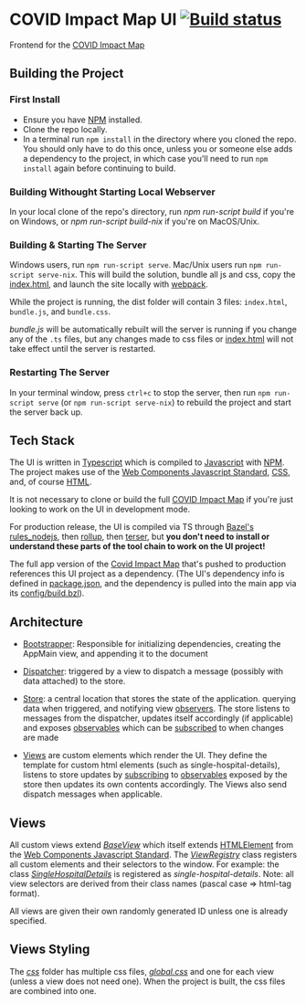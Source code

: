 # COVID Impact Map UI  [![Build status](https://badge.buildkite.com/060d659c55f3601c8834adeed47a8b4c891a1b4b70ac28aa3e.svg)](https://buildkite.com/bloomworks/covid-map-ui)
Frontend for the [COVID Impact Map](https://github.com/covidmap/app)

## Building the Project

### First Install
* Ensure you have [NPM](https://www.npmjs.com/) installed.
* Clone the repo locally.
* In a terminal run `npm install` in the directory where you cloned the repo. You should only have to do this once, unless you or someone else adds a dependency to the project, in which case you'll need to run `npm install` again before continuing to build.

### Building Withought Starting Local Webserver
In your local clone of the repo's directory, run *npm run-script build* if you're on Windows, or *npm run-script build-nix* if you're on MacOS/Unix. 

### Building & Starting The Server
Windows users, run `npm run-script serve`. Mac/Unix users run `npm run-script serve-nix`. This will build the solution, bundle all js and css, copy the [index.html](index.html), and launch the site locally with [webpack](https://webpack.js.org/).  

While the project is running, the dist folder will contain 3 files: `index.html`, `bundle.js`, and `bundle.css`.

*bundle.js* will be automatically rebuilt will the server is running if you change any of the `.ts` files, but any changes made to css files or [index.html](index.html) will not take effect until the server is restarted. 

### Restarting The Server
In your terminal window, press `ctrl+c` to stop the server, then run `npm run-script serve` (or `npm run-script serve-nix`) to rebuild the project and start the server back up. 

## Tech Stack
The UI is written in [Typescript](https://www.typescriptlang.org/) which is compiled to [Javascript](https://www.w3schools.com/js/default.asp) with [NPM](https://www.npmjs.com/). The project makes use of the [Web Components Javascript Standard](https://developer.mozilla.org/en-US/docs/Web/Web_Components), [CSS](https://www.w3schools.com/css/), and, of course [HTML](https://www.w3schools.com/html/).

It is not necessary to clone or build the full [COVID Impact Map](https://github.com/covidmap/app) if you're just looking to work on the UI in development mode. 

For production release, the UI is compiled via TS through [Bazel's rules_nodejs](https://github.com/bazelbuild/rules_nodejs), then [rollup](https://github.com/rollup/rollup), then [terser](https://github.com/terser/terser), but **you don't need to install or understand these parts of the tool chain to work on the UI project!** 

The full app version of the [Covid Impact Map](https://github.com/covidmap/app) that's pushed to production references this UI project as a dependency. (The UI's dependency info is defined in [package.json](package.json), and the dependency is pulled into the main app via its [config/build.bzl](https://github.com/covidmap/app/blob/master/config/build.bzl)).

## Architecture
* [Bootstrapper](src/bootstrap/bootstrapper.ts): Responsible for initializing dependencies, creating the AppMain view, and appending it to the document

* [Dispatcher](src/dispatcher/dispatcher.ts): triggered by a view to dispatch a message (possibly with data attached) to the store.

* [Store](src/store/store.ts): a central location that stores the state of the application. querying data when triggered, and notifying view [observers](https://en.wikipedia.org/wiki/Observer_pattern). The store listens to messages from the dispatcher, updates itself accordingly (if applicable) and exposes [observables]((https://en.wikipedia.org/wiki/Observer_pattern)) which can be [subscribed](https://en.wikipedia.org/wiki/Publish%E2%80%93subscribe_pattern) to when changes are made

* [Views](src/view/views) are custom elements which render the UI. They define the template for custom html elements (such as single-hospital-details), listens to store updates by [subscribing](https://en.wikipedia.org/wiki/Publish%E2%80%93subscribe_pattern) to [observables](https://en.wikipedia.org/wiki/Observer_pattern) exposed by the store then updates its own contents accordingly. The Views also send dispatch messages when applicable.


## Views
All custom views extend [*BaseView*](src/view/baseView.ts) which itself extends [HTMLElement](https://developer.mozilla.org/en-US/docs/Web/API/HTMLElement) from the [Web Components Javascript Standard](https://developer.mozilla.org/en-US/docs/Web/Web_Components).  The [*ViewRegistry*](src/view/viewRegistry/viewRegistry.ts) class registers all custom elements and their selectors to the window.  For example: the class [*SingleHospitalDetails*](src/view/views/singleHospitalDetails/singleHospitalDetails.view.ts) is registered as *single-hospital-details*.  Note: all view selectors are derived from their class names (pascal case => html-tag format).

All views are given their own randomly generated ID unless one is already specified.

## Views Styling
The [*css*](css) folder has multiple css files, [*global.css*](css/global.css) and one for each view (unless a view does not need one).  When the project is built, the css files are combined into one.

